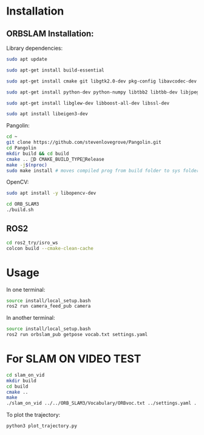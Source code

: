# Installation 

## ORBSLAM Installation:

Library dependencies:
```bash
sudo apt update

sudo apt-get install build-essential

sudo apt-get install cmake git libgtk2.0-dev pkg-config libavcodec-dev libavformat-dev libswscale-dev

sudo apt-get install python-dev python-numpy libtbb2 libtbb-dev libjpeg-dev libpng-dev libtiff-dev libdc139422-dev libjasper-dev

sudo apt-get install libglew-dev libboost-all-dev libssl-dev

sudo apt install libeigen3-dev
```

Pangolin:
```bash
cd ~
git clone https://github.com/stevenlovegrove/Pangolin.git
cd Pangolin
mkdir build && cd build
cmake .. D CMAKE_BUILD_TYPERelease
make -j$(nproc)
sudo make install # moves compiled prog from build folder to sys folders
```

OpenCV:
```bash
sudo apt install -y libopencv-dev
```

```bash
cd ORB_SLAM3
./build.sh
```

## ROS2 

```bash
cd ros2_try/isro_ws
colcon build --cmake-clean-cache
```

# Usage

In one terminal:
```bash
source install/local_setup.bash
ros2 run camera_feed_pub camera
```

In another terminal:
```bash
source install/local_setup.bash
ros2 run orbslam_pub getpose vocab.txt settings.yaml
```

# For SLAM ON VIDEO TEST

```bash
cd slam_on_vid
mkdir build
cd build
cmake ..
make 
./slam_on_vid ../../ORB_SLAM3/Vocabulary/ORBvoc.txt ../settings.yaml ../test_vid.mp4
```

To plot the trajectory:
```bash
python3 plot_trajectory.py
```
